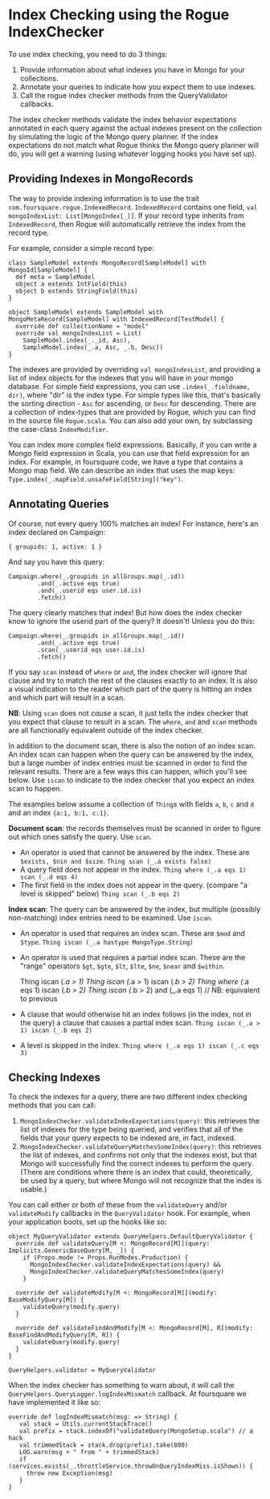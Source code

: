 # Index Checking using the Rogue IndexChecker

To use index checking, you need to do 3 things:

1. Provide information about what indexes you have in Mongo for your collections.
2. Annotate your queries to indicate how you expect them to use indexes.
3. Call the rogue index checker methods from the QueryValidator callbacks.

The index checker methods validate the index behavior expectations annotated in each query against the actual indexes present on the collection by simulating the logic of the Mongo query planner. If the index expectations do not match what Rogue thinks the Mongo query planner will do, you will get a warning (using whatever logging hooks you have set up).

## Providing Indexes in MongoRecords

The way to provide indexing information is to use the trait `com.foursquare.rogue.IndexedRecord`. `IndexedRecord` contains one field, `val mongoIndexList: List[MongoIndex[_]]`. If your record type inherits from `IndexedRecord`, then Rogue will automatically retrieve the index from the record type.

For example, consider a simple record type:

    class SampleModel extends MongoRecord[SampleModel] with MongoId[SampleModel] {
      def meta = SampleModel
      object a extends IntField(this)	
      object b extends StringField(this)
    }

    object SampleModel extends SampleModel with MongoMetaRecord[SampleModel] with IndexedRecord[TestModel] {
      override def collectionName = "model"
      override val mongoIndexList = List(
        SampleModel.index(_._id, Asc),
        SampleModel.index(_.a, Asc, _.b, Desc))
    }

The indexes are provided by overriding `val mongoIndexList`, and providing a list of index objects for the indexes that you will have in your mongo database. For simple field expressions, you can use `.index(_.fieldname, dir)`, where "dir" is the index type. For simple types like this, that's basically the sorting direction - `Asc` for ascending, or `Desc` for descending. There are a collection of index-types that are provided by Rogue, which you can find in the source file `Rogue.scala`. You can also add your own, by subclassing the case-class `IndexModifier`.

You can index more complex field expressions. Basically, if you can write a Mongo field expression in Scala, you can use that field expression for an index. For example, in foursquare code, we have a type that contains a Mongo map field. We can describe an index that uses the map keys: `Type.index(_.mapField.unsafeField[String]("key")`.

## Annotating Queries

Of course, not every query 100% matches an index! For instance, here's an index declared on Campaign:

    { groupids: 1, active: 1 }

And say you have this query:

    Campaign.where(_.groupids in allGroups.map(_.id))
            .and(_.active eqs true)
            .and(_.userid eqs user.id.is)
            .fetch()

The query clearly matches that index! But how does the index checker know to ignore the userid part of the query? It doesn't! Unless you do this:

    Campaign.where(_.groupids in allGroups.map(_.id))
            .and(_.active eqs true)
            .scan(_.userid eqs user.id.is)
            .fetch()

If you say `scan` instead of `where` or `and`, the index checker will ignore that clause and try to match the rest of the clauses exactly to an index. It is also a visual indication to the reader which part of the query is hitting an index and which part will result in a scan.

**NB**: Using `scan` does not _cause_ a scan, it just tells the index checker that you expect that clause to result in a scan.  The `where`, `and` and `scan` methods are all functionally equivalent outside of the index checker.

In addition to the document scan, there is also the notion of an index scan. An index scan can happen when the query can be answered by the index, but a large number of index entries must be scanned in order to find the relevant results. There are a few ways this can happen, which you'll see below. Use `iscan` to indicate to the index checker that you expect an index scan to happen.

The examples below assume a collection of `Thing`s with fields `a`, `b`, `c` and `d` and an index `{a:1, b:1, c:1}`.

**Document scan**: the records themselves must be scanned in order to figure out which ones satisfy the query. Use `scan`.

- An operator is used that cannot be answered by the index. These are `$exists, $nin and $size`.
    `Thing scan (_.a exists false)`
- A query field does not appear in the index.
    `Thing where (_.a eqs 1) scan (_.d eqs 4)`
- The first field in the index does not appear in the query. (compare "a level is skipped" below)
    `Thing scan (_.b eqs 2)`

**Index scan**: The query can be answered by the index, but multiple (possibly non-matching) index entries need to be examined. Use `iscan`.

- An operator is used that requires an index scan. These are `$mod` and `$type`.
    `Thing iscan (_.a hastype MongoType.String)`
- An operator is used that requires a partial index scan. These are the "range" operators `$gt`, `$gte`, `$lt`, `$lte`, `$ne`, `$near` and `$within`.

    Thing iscan (_.a > 1)
    Thing iscan (_.a > 1) iscan (_.b > 2)
    Thing where (_.a eqs 1) iscan (_.b > 2)
    Thing iscan (_.b > 2) and (_.a eqs 1) // NB: equivalent to previous

- A clause that would otherwise hit an index follows (in the index, not in the query) a clause that causes a partial index scan.
    `Thing iscan (_.a > 1) iscan (_.b eqs 2)`
- A level is skipped in the index.
    `Thing where (_.a eqs 1) iscan (_.c eqs 3)`

## Checking Indexes

To check the indexes for a query, there are two different index checking methods that you can call:

1. `MongoIndexChecker.validateIndexExpectations(query)`: this retrieves the list of indexes for the type being queried, and verifies that all of the fields that your query expects to be indexed are, in fact, indexed.
2. `MongoIndexChecker.validateQueryMatchesSomeIndex(query)`: this retrieves the list of indexes, and confirms not only that the indexes exist, but that Mongo will successfully find the correct indexes to perform the query. (There are conditions where there is an index that could, theoretically, be used by a query, but where Mongo will not recognize that the index is usable.)

You can call either or both of these from the `validateQuery` and/or `validateModify` callbacks in the `QueryValidator` hook. For example,
when your application boots, set up the hooks like so:

    object MyQueryValidator extends QueryHelpers.DefaultQueryValidator {
      override def validateQuery[M <: MongoRecord[M]](query: Implicits.GenericBaseQuery[M, _]) {
        if (Props.mode != Props.RunModes.Production) {
          MongoIndexChecker.validateIndexExpectations(query) &&
          MongoIndexChecker.validateQueryMatchesSomeIndex(query)
        }

      override def validateModify[M <: MongoRecord[M]](modify: BaseModifyQuery[M]) {
        validateQuery(modify.query)
      }

      override def validateFindAndModify[M <: MongoRecord[M], R](modify: BaseFindAndModifyQuery[M, R]) {
        validateQuery(modify.query)
      }
    }

    QueryHelpers.validator = MyQueryValidator

When the index checker has something to warn about, it will call the `QueryHelpers.QueryLogger.logIndexMismatch` callback.
At foursquare we have implemented it like so:

    override def logIndexMismatch(msg: => String) {
       val stack = Utils.currentStackTrace()
       val prefix = stack.indexOf("validateQuery(MongoSetup.scala") // a hack
       val trimmedStack = stack.drop(prefix).take(800)
       LOG.warn(msg + " from " + trimmedStack)
       if (services.exists(_.throttleService.throwOnQueryIndexMiss.isShown)) {
         throw new Exception(msg)
       }
    }


